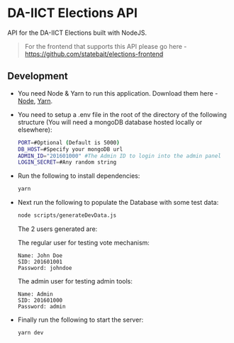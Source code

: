# DA-IICT Elections API

API for the DA-IICT Elections built with NodeJS.

> For the frontend that supports this API please go here - https://github.com/statebait/elections-frontend

## Development

- You need Node & Yarn to run this application. Download them here - [Node](https://nodejs.org/), [Yarn](https://yarnpkg.com).

- You need to setup a .env file in the root of the directory of the following structure (You will need a mongoDB database hosted locally or elsewhere):

  ```bash
  PORT=#Optional (Default is 5000)
  DB_HOST=#Specify your mongoDB url
  ADMIN_ID="201601000" #The Admin ID to login into the admin panel
  LOGIN_SECRET=#Any random string
  ```

- Run the following to install dependencies:

  ```bash
  yarn
  ```

- Next run the following to populate the Database with some test data:

  ```bash
  node scripts/generateDevData.js
  ```

  The 2 users generated are:

  The regular user for testing vote mechanism:

  ```
  Name: John Doe
  SID: 201601001
  Password: johndoe
  ```

  The admin user for testing admin tools:

  ```
  Name: Admin
  SID: 201601000
  Password: admin
  ```

- Finally run the following to start the server:

  ```bash
  yarn dev
  ```
